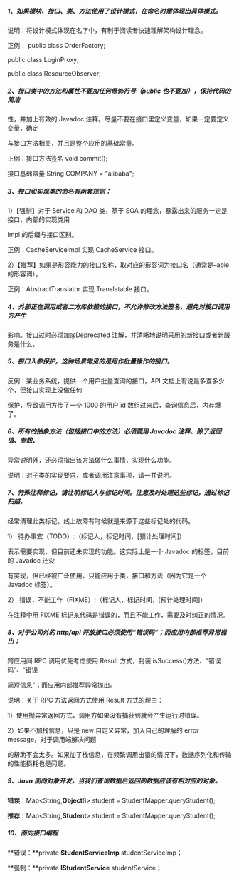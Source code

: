##### 1、如果模块、接口、类、方法使用了设计模式，在命名时需体现出具体模式。

说明：将设计模式体现在名字中，有利于阅读者快速理解架构设计理念。

正例： public class OrderFactory;

public class LoginProxy;

public class ResourceObserver;



##### 2、接口类中的方法和属性不要加任何修饰符号（public 也不要加），保持代码的简洁

性，并加上有效的 Javadoc 注释。尽量不要在接口里定义变量，如果一定要定义变量，确定

与接口方法相关，并且是整个应用的基础常量。

正例：接口方法签名 void commit();

接口基础常量 String COMPANY = "alibaba";



##### 3、接口和实现类的命名有两套规则：

1）【强制】对于 Service 和 DAO 类，基于 SOA 的理念，暴露出来的服务一定是接口，内部的实现类用

Impl 的后缀与接口区别。

正例：CacheServiceImpl 实现 CacheService 接口。

2）【推荐】如果是形容能力的接口名称，取对应的形容词为接口名（通常是–able 的形容词）。

正例：AbstractTranslator 实现 Translatable 接口。





##### 4、外部正在调用或者二方库依赖的接口，不允许修改方法签名，避免对接口调用方产生

影响。接口过时必须加@Deprecated 注解，并清晰地说明采用的新接口或者新服务是什么。



##### 5、接口入参保护，这种场景常见的是用作批量操作的接口。

反例：某业务系统，提供一个用户批量查询的接口，API 文档上有说最多查多少个，但接口实现上没做任何

保护，导致调用方传了一个 1000 的用户 id 数组过来后，查询信息后，内存爆了。



##### 6、所有的抽象方法（包括接口中的方法）必须要用 Javadoc 注释、除了返回值、参数、

异常说明外，还必须指出该方法做什么事情，实现什么功能。

说明：对子类的实现要求，或者调用注意事项，请一并说明。



##### 7、特殊注释标记，请注明标记人与标记时间。注意及时处理这些标记，通过标记扫描，

经常清理此类标记。线上故障有时候就是来源于这些标记处的代码。

1） 待办事宜（TODO）:（标记人，标记时间，[预计处理时间]）

表示需要实现，但目前还未实现的功能。这实际上是一个 Javadoc 的标签，目前的 Javadoc 还没

有实现，但已经被广泛使用。只能应用于类，接口和方法（因为它是一个 Javadoc 标签）。

2） 错误，不能工作（FIXME）:（标记人，标记时间，[预计处理时间]）

在注释中用 FIXME 标记某代码是错误的，而且不能工作，需要及时纠正的情况。





##### 8、对于公司外的 http/api 开放接口必须使用“错误码”；而应用内部推荐异常抛出；

跨应用间 RPC 调用优先考虑使用 Result 方式，封装 isSuccess()方法、“错误码”、“错误

简短信息”；而应用内部推荐异常抛出。

说明：关于 RPC 方法返回方式使用 Result 方式的理由：

1）使用抛异常返回方式，调用方如果没有捕获到就会产生运行时错误。

2）如果不加栈信息，只是 new 自定义异常，加入自己的理解的 error message，对于调用端解决问题

的帮助不会太多。如果加了栈信息，在频繁调用出错的情况下，数据序列化和传输的性能损耗也是问题。



##### 9、Java 面向对象开发，当我们查询数据后返回的数据应该有相对应的对象。

**错误**：Map<String,**Object**ß>  student = StudentMapper.queryStudent();

**推荐**：Map<String,**Student**> student = StudentMapper.queryStudent();



##### 10、面向接口编程

**错误：**private **StudentServiceImp** studentServiceImp；

**强制：**private **IStudentService** studentService； 



